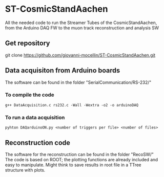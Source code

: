 # ST-CosmicStandAachen
All the needed code to run the Streamer Tubes of the CosmicStandAachen, from the Arduino DAQ FW to the muon track reconstruction and analysis SW

## Get repository
git clone https://github.com/giovanni-mocellin/ST-CosmicStandAachen.git

## Data acquisiton from Arduino boards
The software can be found in the folder "SerialCommunication/RS-232/"

### To compile the code
```
g++ DataAcquisition.c rs232.c -Wall -Wextra -o2 -o arduinoDAQ
```

### To run a data acquisition
```
pyhton DAQarduinoON.py <number of triggers per file> <number of files>
```

## Reconstruction code
The software for the reconstruction can be found in the folder "RecoSW/"
The code is based on ROOT; the plotting functions are already included and easy to manipulate.
Might think to save results in root file in a TTree structure with plots.
